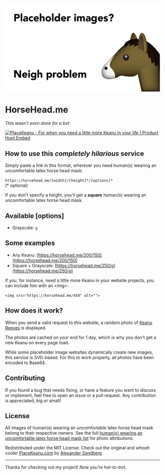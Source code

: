 ![Keanu Reeves](dist/preview.jpg)


# HorseHead.me
*This wasn't even done for a bet*

<a href="https://www.producthunt.com/posts/placekeanu?utm_source=badge-featured&utm_medium=badge&utm_souce=badge-placekeanu" target="_blank"><img src="https://api.producthunt.com/widgets/embed-image/v1/featured.svg?post_id=160684&theme=dark" alt="PlaceKeanu - For when you need a little more Keanu in your life | Product Hunt Embed" style="width: 250px; height: 54px;" width="250px" height="54px" /></a>

## How to use this *completely hilarious* service
Simply paste a link in this format, wherever you need human(s) wearing an uncomfortable latex horse head mask:

`https://horsehead.me/[width]/[height]*/[options]*`<br>
(* optional)

If you don't specify a height, you'll get a **square** human(s) wearing an uncomfortable latex horse head mask.<br>

## Available [options]
* Grayscale: `g`

## Some examples
* Any Keanu: [https://horsehead.me/200/150](https://horsehead.me/200/150)
* Square + Grayscale: [https://horsehead.me/250/g](https://horsehead.me/250/g)

If you, for instance, need a little more Keanu in your website projects, you can include him with an \<img\>:

`<img src="https://horsehead.me/450" alt="">`

## How does it work?
When you send a valid request to this website, a random photo of [Keanu Reeves](https://en.wikipedia.org/wiki/Keanu_Reeves) is displayed.

The photos are cached on your end for 1 day, which is why you don't get a new Keanu on every page load.

While some placeholder image websites dynamically create new images, this service is SVG-based. For this to work properly, all photos have been encoded to Base64.

## Contributing
If you found a bug that needs fixing, or have a feature you want to discuss or implement, feel free to open an issue or a pull request. Any contribution is appreciated, big or small!

## License
All images of human(s) wearing an uncomfortable latex horse head mask belong to their respective owners. See the full [human(s) wearing an uncomfortable latex horse head mask list](https://horsehead.me/uncomfortable-humans) for photo attributions.

Redistributed under the MIT License. Check out the original and _whoah_ cooler [PlaceKeanu.com](https://placekeanu.com) by [Alexander Sandberg](https://github.com/alexandersandberg)

---

Thanks for checking out my project! _Now you're hot-to-trot_.